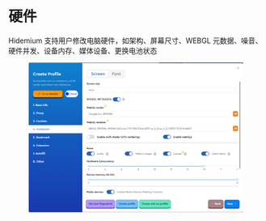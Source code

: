 # 硬件

Hidemium 支持用户修改电脑硬件，如架构、屏幕尺寸、WEBGL 元数据、噪音、硬件并发、设备内存、媒体设备、更换电池状态

<figure><img src="../.gitbook/assets/image (2) (1) (1) (1) (1) (1) (1) (1) (1).png" alt=""><figcaption></figcaption></figure>

